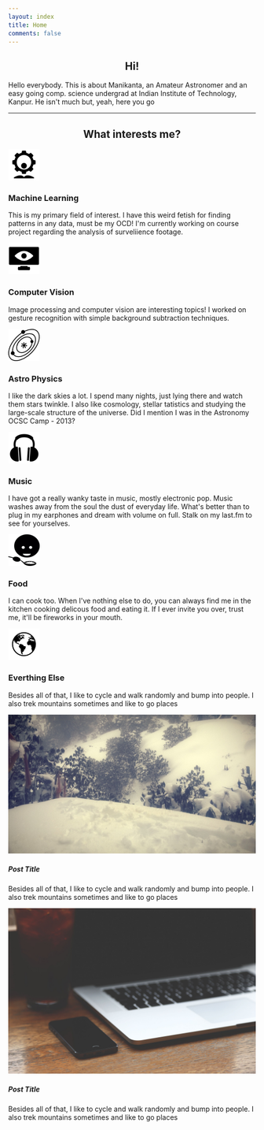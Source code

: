 ```yaml
---
layout: index
title: Home
comments: false
---
```


<center>
	<h2>Hi!</h2>
</center>
Hello everybody. This is about Manikanta, an Amateur Astronomer and an easy going comp. science undergrad at Indian Institute of Technology, Kanpur. He isn't much but, yeah, here you go

<hr class="hr-line">

<center>
	<h2>What interests me?</h2>
</center>

<div class="row mt ">
    <div class="col-md-6">
        <div class="centered">
            <img src="assets/img/interests/ml.png">
        </div>
    <h3 class="centered">Machine Learning</h3>
        <p>This is my primary field of interest. I have this weird fetish for finding patterns in any data, must be my OCD! I'm currently working on course project regarding the analysis of surveliience footage.</p>
    </div>
    <div class="col-md-6">
        <div class="centered">
            <img src="assets/img/interests/eye.png">
        </div>
        <h3 class="centered">Computer Vision</h3>
        <p>Image processing and computer vision are interesting topics! I worked on gesture recognition with simple background subtraction techniques.</p>
    </div>
</div>

<div class="row mt ">
    <div class="col-md-6">
        <div class="centered">
            <img src="assets/img/interests/universe.png">
        </div>
        <h3 class="centered">Astro Physics</h3>
        <p>I like the dark skies a lot. I spend many nights, just lying there and watch them stars twinkle. I also like cosmology, stellar tatistics and studying the large-scale structure of the universe. Did I mention I was in the Astronomy OCSC Camp - 2013?</p>
    </div>
    <div class="col-md-6">
        <div class="centered">
            <img src="assets/img/interests/music.png">
        </div>
        <h3 class="centered">Music</h3>
        <p>I have got a really wanky taste in music, mostly electronic pop. Music washes away from the soul the dust of everyday life. What's better than to plug in my earphones and dream with volume on full. Stalk on my last.fm to see for yourselves.</p>
    </div>
</div>

<div class="row mt ">
    <div class="col-md-6">
        <div class="centered">
            <img src="assets/img/interests/food.png">
        </div>
        <H3 class="centered">Food</H3>
        <p>
            I can cook too. When I've nothing else to do, you can always find me in the kitchen cooking delicous food and eating it. If I ever invite you over, trust me, it'll be fireworks in your mouth.
        </p>
    </div>
    <div class="col-md-6">
        <div class="centered">
            <img src="assets/img/interests/earth.png">
        </div>
        <h3 class="centered">Everthing Else</h3>
        <p>Besides all of that, I like to cycle and walk randomly and bump into people. I also trek mountains sometimes and like to go places </p>
    </div>
</div>
<div class="row">
<div class="col-md-6">
	<div class="image fit captioned">
			<img src="assets/img/placeholder-big.jpg" alt="" />
			<div class="caption">
                <h5>Post Title</h5>
                <p>Besides all of that, I like to cycle and walk randomly and bump into people. I also trek mountains sometimes and like to go places </p>
            </div>
	</div>
</div>
<div class="col-md-6">
	<div class="image fit captioned">
			<img src="assets/img/placeholder-big-b.jpg" alt="" />
			<div class="caption">
                <h5>Post Title</h5>
                <p>Besides all of that, I like to cycle and walk randomly and bump into people. I also trek mountains sometimes and like to go places </p>
            </div>
	</div>
</div>

</div>

